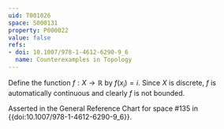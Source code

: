 ```yaml
---
uid: T001026
space: S000131
property: P000022
value: false
refs:
- doi: 10.1007/978-1-4612-6290-9_6
  name: Counterexamples in Topology
---
```


Define the function $f:X\to \mathbb{R}$ by $f(x_i)=i$.  Since $X$ is discrete, $f$ is automatically continuous and clearly $f$ is not bounded.

Asserted in the General Reference Chart for space #135 in
{{doi:10.1007/978-1-4612-6290-9_6}}.
